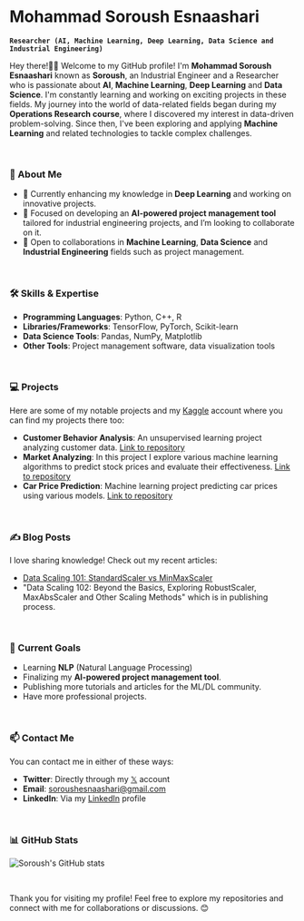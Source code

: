 # Mohammad Soroush Esnaashari
**`Researcher (AI, Machine Learning, Deep Learning, Data Science and Industrial Engineering)`**

Hey there!👋🏼 Welcome to my GitHub profile! I'm **Mohammad Soroush Esnaashari** known as **Soroush**, an Industrial Engineer and a Researcher who is passionate about **AI**, **Machine Learning**, **Deep Learning** and **Data Science**. I'm constantly learning and working on exciting projects in these fields. My journey into the world of data-related fields began during my **Operations Research course**, where I discovered my interest in data-driven problem-solving. Since then, I've been exploring and applying **Machine Learning** and related technologies to tackle complex challenges.

<br>

### 🚀 About Me
- 🔭 Currently enhancing my knowledge in **Deep Learning** and working on innovative projects.
- 🎯 Focused on developing an **AI-powered project management tool** tailored for industrial engineering projects, and I’m looking to collaborate on it.
- 🤝 Open to collaborations in **Machine Learning**, **Data Science** and **Industrial Engineering** fields such as project management.

<br>

### 🛠️ Skills & Expertise
- **Programming Languages**: Python, C++, R
- **Libraries/Frameworks**: TensorFlow, PyTorch, Scikit-learn
- **Data Science Tools**: Pandas, NumPy, Matplotlib
- **Other Tools**: Project management software, data visualization tools

<br>

### 💻 Projects
Here are some of my notable projects and my [Kaggle](https://www.kaggle.com/soroushesnaashari) account where you can find my projects there too:
- **Customer Behavior Analysis**: An unsupervised learning project analyzing customer data. [Link to repository](https://github.com/soroushesnaashari/Customer-Clustering)
- **Market Analyzing**: In this project I explore various machine learning algorithms to predict stock prices and evaluate their effectiveness. [Link to repository](https://github.com/soroushesnaashari/Market-Analyzing)
- **Car Price Prediction**: Machine learning project predicting car prices using various models. [Link to repository](https://github.com/soroushesnaashari/Car-Price-Prediction)

<br>

### ✍️ Blog Posts
I love sharing knowledge! Check out my recent articles:
- [Data Scaling 101: StandardScaler vs MinMaxScaler](https://medium.com/towards-artificial-intelligence/data-scaling-101-standardscaler-vs-minmaxscaler-e8f78d77283f)
- "Data Scaling 102: Beyond the Basics, Exploring RobustScaler, MaxAbsScaler and Other Scaling Methods" which is in publishing process.

<br>

### 🎯 Current Goals
- Learning **NLP** (Natural Language Processing)
- Finalizing my **AI-powered project management tool**.
- Publishing more tutorials and articles for the ML/DL community.
- Have more professional projects.

<br>

### 📫 Contact Me
You can contact me in either of these ways:
- **Twitter**: Directly through my [𝕏](https://x.com/srshesn) account
- **Email**: [soroushesnaashari@gmail.com](mailto:soroushesnaashari@gmail.com)
- **LinkedIn**: Via my [LinkedIn](https://www.linkedin.com/in/soroushesnaashari/) profile

<br>

### 📊 GitHub Stats
![Soroush's GitHub stats](https://github-readme-stats.vercel.app/api?username=soroushesnaashari&show_icons=true&theme=radical)

<br>

Thank you for visiting my profile! Feel free to explore my repositories and connect with me for collaborations or discussions. 😊
